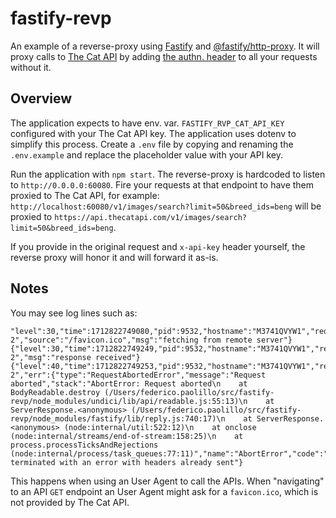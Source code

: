# fastify-revp

An example of a reverse-proxy using [Fastify](https://fastify.dev/) and [@fastify/http-proxy](https://github.com/fastify/fastify-http-proxy). It will proxy calls to [The Cat API](https://thecatapi.com/) by adding [the authn. header](https://developers.thecatapi.com/view-account/ylX4blBYT9FaoVd6OhvR?report=FJkYOq9tW) to all your requests without it.

## Overview

The application expects to have env. var. `FASTIFY_RVP_CAT_API_KEY` configured with your The Cat API key. The application uses dotenv to simplify this process. Create a `.env` file by copying and renaming the `.env.example` and replace the placeholder value with your API key.

Run the application with `npm start`. The reverse-proxy is hardcoded to listen to `http://0.0.0.0:60080`. Fire your requests at that endpoint to have them proxied to The Cat API, for example: `http://localhost:60080/v1/images/search?limit=50&breed_ids=beng` will be proxied to `https://api.thecatapi.com/v1/images/search?limit=50&breed_ids=beng`.

If you provide in the original request and `x-api-key` header yourself, the reverse proxy will honor it and will forward it as-is.

## Notes

You may see log lines such as:

```
"level":30,"time":1712822749080,"pid":9532,"hostname":"M3741QVYW1","reqId":"req-2","source":"/favicon.ico","msg":"fetching from remote server"}
{"level":30,"time":1712822749249,"pid":9532,"hostname":"M3741QVYW1","reqId":"req-2","msg":"response received"}
{"level":40,"time":1712822749253,"pid":9532,"hostname":"M3741QVYW1","reqId":"req-2","err":{"type":"RequestAbortedError","message":"Request aborted","stack":"AbortError: Request aborted\n    at BodyReadable.destroy (/Users/federico.paolillo/src/fastify-revp/node_modules/undici/lib/api/readable.js:55:13)\n    at ServerResponse.<anonymous> (/Users/federico.paolillo/src/fastify-revp/node_modules/fastify/lib/reply.js:740:17)\n    at ServerResponse.<anonymous> (node:internal/util:522:12)\n    at onclose (node:internal/streams/end-of-stream:158:25)\n    at process.processTicksAndRejections (node:internal/process/task_queues:77:11)","name":"AbortError","code":"UND_ERR_ABORTED"},"msg":"response terminated with an error with headers already sent"}
```

This happens when using an User Agent to call the APIs. When "navigating" to an API `GET` endpoint an User Agent might ask for a `favicon.ico`, which is not provided by The Cat API.
